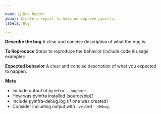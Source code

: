 ```yaml
---

name: 🐛 Bug Report
about: Create a report to help us improve pyinfra.
labels: Bug

---
```


**Describe the bug**
A clear and concise description of what the bug is.

**To Reproduce**
Steps to reproduce the behavior (include code & usage example):

**Expected behavior**
A clear and concise description of what you expected to happen.

**Meta**
+ Include output of `pyinfra --support`.
+ How was pyinfra installed (source/pip)?
+ Include pyinfra-debug.log (if one was created)
+ Consider including output with `-vv` and `--debug`.
